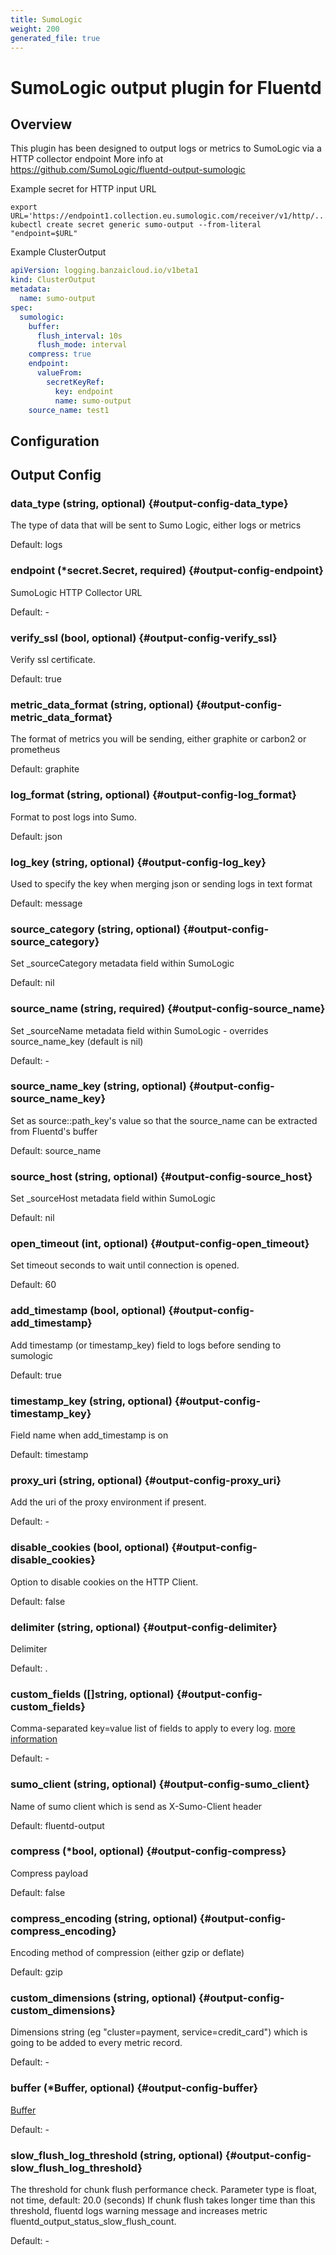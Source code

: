 ```yaml
---
title: SumoLogic
weight: 200
generated_file: true
---
```


# SumoLogic output plugin for Fluentd
## Overview
This plugin has been designed to output logs or metrics to SumoLogic via a HTTP collector endpoint
More info at https://github.com/SumoLogic/fluentd-output-sumologic

 Example secret for HTTP input URL
 ```
export URL='https://endpoint1.collection.eu.sumologic.com/receiver/v1/http/.......'
kubectl create secret generic sumo-output --from-literal "endpoint=$URL"
```

 Example ClusterOutput

```yaml
apiVersion: logging.banzaicloud.io/v1beta1
kind: ClusterOutput
metadata:
  name: sumo-output
spec:
  sumologic:
    buffer:
      flush_interval: 10s
      flush_mode: interval
    compress: true
    endpoint:
      valueFrom:
        secretKeyRef:
          key: endpoint
          name: sumo-output
    source_name: test1
```

## Configuration
## Output Config

### data_type (string, optional) {#output-config-data_type}

The type of data that will be sent to Sumo Logic, either logs or metrics  

Default:  logs

### endpoint (*secret.Secret, required) {#output-config-endpoint}

SumoLogic HTTP Collector URL 

Default: -

### verify_ssl (bool, optional) {#output-config-verify_ssl}

Verify ssl certificate.  

Default:  true

### metric_data_format (string, optional) {#output-config-metric_data_format}

The format of metrics you will be sending, either graphite or carbon2 or prometheus  

Default:  graphite

### log_format (string, optional) {#output-config-log_format}

Format to post logs into Sumo.  

Default:  json

### log_key (string, optional) {#output-config-log_key}

Used to specify the key when merging json or sending logs in text format  

Default:  message

### source_category (string, optional) {#output-config-source_category}

Set _sourceCategory metadata field within SumoLogic  

Default:  nil

### source_name (string, required) {#output-config-source_name}

Set _sourceName metadata field within SumoLogic - overrides source_name_key (default is nil) 

Default: -

### source_name_key (string, optional) {#output-config-source_name_key}

Set as source::path_key's value so that the source_name can be extracted from Fluentd's buffer  

Default:  source_name

### source_host (string, optional) {#output-config-source_host}

Set _sourceHost metadata field within SumoLogic  

Default:  nil

### open_timeout (int, optional) {#output-config-open_timeout}

Set timeout seconds to wait until connection is opened.  

Default:  60

### add_timestamp (bool, optional) {#output-config-add_timestamp}

Add timestamp (or timestamp_key) field to logs before sending to sumologic  

Default:  true

### timestamp_key (string, optional) {#output-config-timestamp_key}

Field name when add_timestamp is on  

Default:  timestamp

### proxy_uri (string, optional) {#output-config-proxy_uri}

Add the uri of the proxy environment if present. 

Default: -

### disable_cookies (bool, optional) {#output-config-disable_cookies}

Option to disable cookies on the HTTP Client.  

Default:  false

### delimiter (string, optional) {#output-config-delimiter}

Delimiter  

Default:  .

### custom_fields ([]string, optional) {#output-config-custom_fields}

Comma-separated key=value list of fields to apply to every log. [more information](https://help.sumologic.com/Manage/Fields#http-source-fields) 

Default: -

### sumo_client (string, optional) {#output-config-sumo_client}

Name of sumo client which is send as X-Sumo-Client header  

Default:  fluentd-output

### compress (*bool, optional) {#output-config-compress}

Compress payload  

Default:  false

### compress_encoding (string, optional) {#output-config-compress_encoding}

Encoding method of compression (either gzip or deflate)  

Default:  gzip

### custom_dimensions (string, optional) {#output-config-custom_dimensions}

Dimensions string (eg "cluster=payment, service=credit_card") which is going to be added to every metric record. 

Default: -

### buffer (*Buffer, optional) {#output-config-buffer}

[Buffer](../buffer/) 

Default: -

### slow_flush_log_threshold (string, optional) {#output-config-slow_flush_log_threshold}

The threshold for chunk flush performance check. Parameter type is float, not time, default: 20.0 (seconds) If chunk flush takes longer time than this threshold, fluentd logs warning message and increases metric fluentd_output_status_slow_flush_count. 

Default: -


